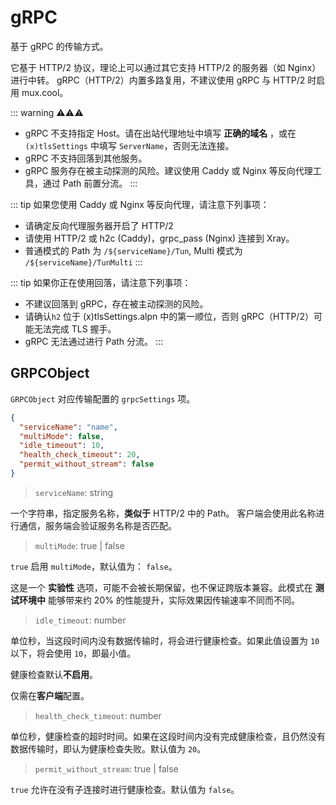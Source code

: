# gRPC

基于 gRPC 的传输方式。

它基于 HTTP/2 协议，理论上可以通过其它支持 HTTP/2 的服务器（如 Nginx）进行中转。
gRPC（HTTP/2）内置多路复用，不建议使用 gRPC 与 HTTP/2 时启用 mux.cool。

::: warning ⚠⚠⚠

- gRPC 不支持指定 Host。请在出站代理地址中填写 **正确的域名** ，或在 `(x)tlsSettings` 中填写 `ServerName`，否则无法连接。
- gRPC 不支持回落到其他服务。
- gRPC 服务存在被主动探测的风险。建议使用 Caddy 或 Nginx 等反向代理工具，通过 Path 前置分流。
  :::

::: tip
如果您使用 Caddy 或 Nginx 等反向代理，请注意下列事项：

- 请确定反向代理服务器开启了 HTTP/2
- 请使用 HTTP/2 或 h2c (Caddy)，grpc_pass (Nginx) 连接到 Xray。
- 普通模式的 Path 为 `/${serviceName}/Tun`, Multi 模式为 `/${serviceName}/TunMulti`
  :::

::: tip
如果你正在使用回落，请注意下列事项：

- 不建议回落到 gRPC，存在被主动探测的风险。
- 请确认`h2` 位于 (x)tlsSettings.alpn 中的第一顺位，否则 gRPC（HTTP/2）可能无法完成 TLS 握手。
- gRPC 无法通过进行 Path 分流。
  :::

## GRPCObject

`GRPCObject` 对应传输配置的 `grpcSettings` 项。

```json
{
  "serviceName": "name",
  "multiMode": false,
  "idle_timeout": 10,
  "health_check_timeout": 20,
  "permit_without_stream": false
}
```

> `serviceName`: string

一个字符串，指定服务名称，**类似于** HTTP/2 中的 Path。
客户端会使用此名称进行通信，服务端会验证服务名称是否匹配。

> `multiMode`: true | false <Badge text="BETA" type="warning"/>

`true` 启用 `multiMode`，默认值为： `false`。

这是一个 **实验性** 选项，可能不会被长期保留，也不保证跨版本兼容。此模式在 **测试环境中** 能够带来约 20% 的性能提升，实际效果因传输速率不同而不同。

> `idle_timeout`: number

单位秒，当这段时间内没有数据传输时，将会进行健康检查。如果此值设置为 `10` 以下，将会使用 `10`，即最小值。

健康检查默认**不启用**。

仅需在**客户端**配置。

> `health_check_timeout`: number

单位秒，健康检查的超时时间。如果在这段时间内没有完成健康检查，且仍然没有数据传输时，即认为健康检查失败。默认值为 `20`。

> `permit_without_stream`: true | false

`true` 允许在没有子连接时进行健康检查。默认值为 `false`。
